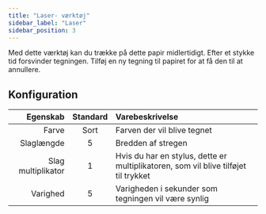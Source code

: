 ```yaml
---
title: "Laser- værktøj"
sidebar_label: "Laser"
sidebar_position: 3
---
```



Med dette værktøj kan du trække på dette papir midlertidigt. Efter et stykke tid forsvinder tegningen. Tilføj en ny tegning til papiret for at få den til at annullere.

## Konfiguration

|           Egenskab | Standard | Varebeskrivelse                                                                     |
| ------------------:|:--------:|:----------------------------------------------------------------------------------- |
|              Farve |   Sort   | Farven der vil blive tegnet                                                         |
|         Slaglængde |    5     | Bredden af stregen                                                                  |
| Slag multiplikator |    1     | Hvis du har en stylus, dette er multiplikatoren, som vil blive tilføjet til trykket |
|           Varighed |    5     | Varigheden i sekunder som tegningen vil være synlig                                 |

